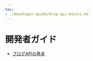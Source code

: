 ```yaml
---
toc:
- ./developer-guide/blog-api-basics.md
---
```

# 開発者ガイド

* [ブログAPIの基本](./developer-guide/blog-api-basics.md)
